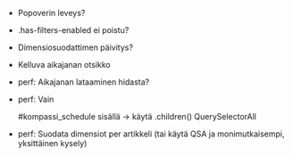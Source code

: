 - Popoverin leveys?
- .has-filters-enabled ei poistu?
- Dimensiosuodattimen päivitys?
- Kelluva aikajanan otsikko

- perf: Aikajanan lataaminen hidasta?
- perf: Vain <article> #kompassi_schedule sisällä -> käytä .children() QuerySelectorAll
- perf: Suodata dimensiot per artikkeli (tai käytä QSA ja monimutkaisempi, yksittäinen kysely)
